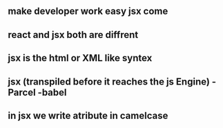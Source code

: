 ## make developer work easy jsx come

## react and jsx both are diffrent

## jsx is the html or XML like syntex

## jsx (transpiled before it reaches the js Engine) - Parcel -babel

## in jsx we write atribute in camelcase

